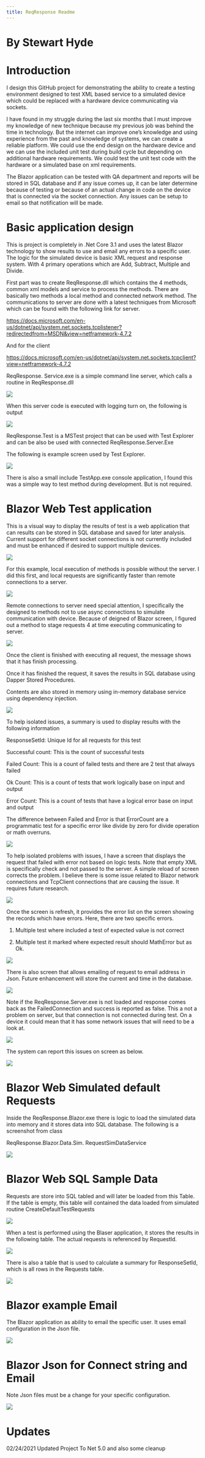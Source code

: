 ```yaml
---
title: ReqResponse Readme
---
```


By Stewart Hyde
===============

Introduction
============

I design this GitHub project for demonstrating the ability to create a testing
environment designed to test XML based service to a simulated device which could
be replaced with a hardware device communicating via sockets.

I have found in my struggle during the last six months that I must improve my
knowledge of new technique because my previous job was behind the time in
technology. But the internet can improve one’s knowledge and using experience
from the past and knowledge of systems, we can create a reliable platform. We
could use the end design on the hardware device and we can use the included unit
test during build cycle but depending on additional hardware requirements. We
could test the unit test code with the hardware or a simulated base on xml
requirements.

The Blazor application can be tested with QA department and reports will be
stored in SQL database and if any issue comes up, it can be later determine
because of testing or because of an actual change in code on the device that is
connected via the socket connection. Any issues can be setup to email so that
notification will be made.

Basic application design
========================

This is project is completely in .Net Core 3.1 and uses the latest Blazor
technology to show results to use and email any errors to a specific user. The
logic for the simulated device is basic XML request and response system. With 4
primary operations which are Add, Subtract, Multiple and Divide.

First part was to create ReqResponse.dll which contains the 4 methods, common
xml models and service to process the methods. There are basically two methods a
local method and connected network method. The communications to server are done
with a latest techniques from Microsoft which can be found with the following
link for server.

<https://docs.microsoft.com/en-us/dotnet/api/system.net.sockets.tcplistener?redirectedfrom=MSDN&view=netframework-4.7.2>

And for the client

<https://docs.microsoft.com/en-us/dotnet/api/system.net.sockets.tcpclient?view=netframework-4.7.2>

ReqResponse. Service.exe is a simple command line server, which calls a routine
in ReqResponse.dll

![](media/82b71518a128dba098ceb2300f3de868.png)

When this server code is executed with logging turn on, the following is output

![](media/539f19fbac2b49c22ed38f2211c7e227.png)

ReqResponse.Test is a MSTest project that can be used with Test Explorer and can
be also be used with connected ReqResponse.Server.Exe

The following is example screen used by Test Explorer.

![](media/4994ec929fde2245aa7cbbab8f8ec3b7.png)

There is also a small include TestApp.exe console application, I found this was
a simple way to test method during development. But is not required.

Blazor Web Test application
===========================

This is a visual way to display the results of test is a web application that
can results can be stored in SQL database and saved for later analysis. Current
support for different socket connections is not currently included and must be
enhanced if desired to support multiple devices.

![](media/83db133ea69d60aa466ab8ac7a731809.png)

For this example, local execution of methods is possible without the server. I
did this first, and local requests are significantly faster than remote
connections to a server.

![](media/a25b65e388182cb1a3613cdc7937f10d.png)

Remote connections to server need special attention, I specifically the designed
to methods not to use async connections to simulate communication with device.
Because of deigned of Blazor screen, I figured out a method to stage requests 4
at time executing communicating to server.

![](media/30f798cf95e13101c3d3b7a336bf4c85.png)

Once the client is finished with executing all request, the message shows that
it has finish processing.

Once it has finished the request, it saves the results in SQL database using
Dapper Stored Procedures.

Contents are also stored in memory using in-memory database service using
dependency injection.

![](media/308add215eca495dc2faf1d19af161d9.png)

To help isolated issues, a summary is used to display results with the following
information

ResponseSetId: Unique Id for all requests for this test

Successful count: This is the count of successful tests

Failed Count: This is a count of failed tests and there are 2 test that always
failed

Ok Count: This is a count of tests that work logically base on input and output

Error Count: This is a count of tests that have a logical error base on input
and output

The difference between Failed and Error is that ErrorCount are a programmatic
test for a specific error like divide by zero for divide operation or math
overruns.

![](media/5d955da1c2187a7d0cb5640c67778f98.png)

To help isolated problems with issues, I have a screen that displays the request
that failed with error not based on logic tests. Note that empty XML is
specifically check and not passed to the server. A simple reload of screen
corrects the problem. I believe there is some issue related to Blazor network
connections and TcpClient connections that are causing the issue. It requires
future research.

![](media/9e8ef3e4a6b1bd736ba0ade19e52b90c.png)

Once the screen is refresh, it provides the error list on the screen showing the
records which have errors. Here, there are two specific errors.

1.  Multiple test where included a test of expected value is not correct

2.  Multiple test it marked where expected result should MathError but as Ok.

![](media/66f5ebb54041efdb6f3fafabf1904791.png)

There is also screen that allows emailing of request to email address in Json.
Future enhancement will store the current and time in the database.

![](media/e493f66de400002b82648907dc7c74a2.png)

Note if the ReqResponse.Server.exe is not loaded and response comes back as the
FailedConnection and success is reported as false. This a not a problem on
server, but that connection is not connected during test. On a device it could
mean that it has some network issues that will need to be a look at.

![](media/048b1d9f1379c24c374e1a7791218926.png)

The system can report this issues on screen as below.

![](media/f5e3bcd3ee48eabb498611b73cd7fc97.png)

Blazor Web Simulated default Requests
=====================================

Inside the ReqResponse.Blazor.exe there is logic to load the simulated data into
memory and it stores data into SQL database. The following is a screenshot from
class

ReqResponse.Blazor.Data.Sim. RequestSimDataService

![](media/3acedc95ef89a30bcb4f61e4440362f8.png)

Blazor Web SQL Sample Data
==========================

Requests are store into SQL tabled and will later be loaded from this Table. If
the table is empty, this table will contained the data loaded from simulated
routine CreateDefaultTestRequests

![](media/1c30948801af51f575d0840952ad4962.png)

When a test is performed using the Blaser application, it stores the results in
the following table. The actual requests is referenced by RequestId.

![](media/b50c4da950622b365bd9e69253a073a5.png)

There is also a table that is used to calculate a summary for ResponseSetId,
which is all rows in the Requests table.

![](media/65c6a11a92bc1847244e4bbcc8e94e77.png)

Blazor example Email
====================

The Blazor application as ability to email the specific user. It uses email
configuration in the Json file.

![](media/5da2959c1bec3165c53432e08c8a18ca.png)

Blazor Json for Connect string and Email
========================================

Note Json files must be a change for your specific configuration.

![](media/ef4103c0130385d382fbf493b74de054.png)

Updates 
========

02/24/2021 Updated Project To Net 5.0 and also some cleanup
